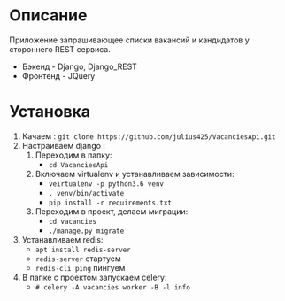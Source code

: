 Описание 
==================
Приложение запрашивающее списки вакансий и кандидатов у стороннего REST сервиса.

*   Бэкенд - Django, Django_REST
*   Фронтенд - JQuery 


Установка
===========
1.  Качаем :
    `git clone https://github.com/julius425/VacanciesApi.git`
2.  Настраиваем django :
    1.  Переходим в папку:
        * `cd VacanciesApi`
    2.  Включаем virtualenv и устанавливаем зависимости:
        * `veirtualenv -p python3.6 venv`
        * `. venv/bin/activate`
        * `pip install -r requirements.txt`
    3.  Переходим в проект, делаем миграции:
        * `cd vacancies`
        * `./manage.py migrate`
4.  Устанавливаем redis:
    * `apt install redis-server`
    * `redis-server` стартуем
    * `redis-cli ping` пингуем 
5.  В папке с проектом запускаем celery:
    * `# celery -A vacancies worker -B -l info`
